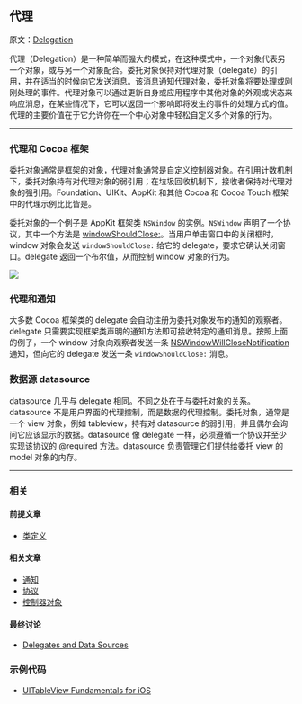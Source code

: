 ## 代理

原文：[Delegation](https://developer.apple.com/library/archive/documentation/General/Conceptual/DevPedia-CocoaCore/Delegation.html#//apple_ref/doc/uid/TP40008195-CH14-SW1)

代理（Delegation）是一种简单而强大的模式，在这种模式中，一个对象代表另一个对象，或与另一个对象配合。委托对象保持对代理对象（delegate）的引用，并在适当的时候向它发送消息。该消息通知代理对象，委托对象将要处理或刚刚处理的事件。代理对象可以通过更新自身或应用程序中其他对象的外观或状态来响应消息，在某些情况下，它可以返回一个影响即将发生的事件的处理方式的值。代理的主要价值在于它允许你在一个中心对象中轻松自定义多个对象的行为。

---

### 代理和 Cocoa 框架

委托对象通常是框架的对象，代理对象通常是自定义控制器对象。在引用计数机制下，委托对象持有对代理对象的弱引用；在垃圾回收机制下，接收者保持对代理对象的强引用。Foundation、UIKit、AppKit 和其他 Cocoa 和 Cocoa Touch 框架中的代理示例比比皆是。

委托对象的一个例子是 AppKit 框架类 `NSWindow` 的实例。`NSWindow` 声明了一个协议，其中一个方法是 [windowShouldClose:](https://developer.apple.com/documentation/appkit/nswindowdelegate/1419380-windowshouldclose)。当用户单击窗口中的关闭框时，window 对象会发送 `windowShouldClose:` 给它的 delegate，要求它确认关闭窗口。delegate 返回一个布尔值，从而控制 window 对象的行为。

![](https://gitee.com/junteng/images/raw/master/img/20220110174956.png)

### 代理和通知

大多数 Cocoa 框架类的 delegate 会自动注册为委托对象发布的通知的观察者。delegate 只需要实现框架类声明的通知方法即可接收特定的通知消息。按照上面的例子，一个 window 对象向观察者发送一条 [NSWindowWillCloseNotification](https://developer.apple.com/documentation/appkit/nswindowwillclosenotification) 通知，但向它的 delegate 发送一条 `windowShouldClose:` 消息。

### 数据源 datasource

datasource 几乎与 delegate 相同。不同之处在于与委托对象的关系。datasource 不是用户界面的代理控制，而是数据的代理控制。委托对象，通常是一个 view 对象，例如 tableview，持有对 datasource 的弱引用，并且偶尔会询问它应该显示的数据。datasource 像 delegate 一样，必须遵循一个协议并至少实现该协议的 @required 方法。datasource 负责管理它们提供给委托 view 的 model 对象的内存。

---

### 相关

#### 前提文章

* [类定义](https://github.com/teney97/iOS-CocoaCoreCompetencies-Chinese/blob/main/Content/%E7%B1%BB%E5%AE%9A%E4%B9%89.md)

#### 相关文章

- [通知](https://github.com/teney97/iOS-CocoaCoreCompetencies-Chinese/blob/main/Content/%E9%80%9A%E7%9F%A5.md)
- [协议](https://github.com/teney97/iOS-CocoaCoreCompetencies-Chinese/blob/main/Content/%E5%8D%8F%E8%AE%AE.md)
- [控制器对象](https://github.com/teney97/iOS-CocoaCoreCompetencies-Chinese/blob/main/Content/%E6%8E%A7%E5%88%B6%E5%99%A8%E5%AF%B9%E8%B1%A1.md)

#### 最终讨论

* [Delegates and Data Sources](https://developer.apple.com/library/archive/documentation/General/Conceptual/CocoaEncyclopedia/DelegatesandDataSources/DelegatesandDataSources.html#//apple_ref/doc/uid/TP40010810-CH11)

### 示例代码

- [UITableView Fundamentals for iOS](https://developer.apple.com/library/archive/samplecode/TableViewSuite/Introduction/Intro.html#//apple_ref/doc/uid/DTS40007318)

